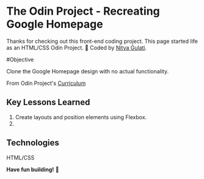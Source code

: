 # The Odin Project - Recreating Google Homepage

Thanks for checking out this front-end coding project. This page started life as an HTML/CSS Odin Project. 🎉 Coded by [Nitya Gulati](https://nityagulati.github.io).


#Objective

Clone the Google Homepage design with no actual functionality.

From Odin Project's [Curriculum](https://www.theodinproject.com/courses/web-development-101/lessons/html-css)


## Key Lessons Learned

1. Create layouts and position elements using Flexbox.
2. 


## Technologies

HTML/CSS


**Have fun building!** 🚀
